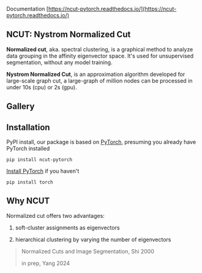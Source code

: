 


Documentation [https://ncut-pytorch.readthedocs.io/](https://ncut-pytorch.readthedocs.io/)


## NCUT: Nystrom Normalized Cut

**Normalized cut**, aka. spectral clustering, is a graphical method to analyze data grouping in the affinity eigenvector space. It's used for unsupervised segmentation, without any model training. 

**Nystrom Normalized Cut**, is an approximation algorithm developed for large-scale graph cut,  a large-graph of million nodes can be processed in under 10s (cpu) or 2s (gpu).  


## Gallery

## Installation

PyPI install, our package is based on [PyTorch](https://pytorch.org/get-started/locally/), presuming you already have PyTorch installed

```shell
pip install ncut-pytorch
```

[Install PyTorch](https://pytorch.org/get-started/locally/) if you haven't
```shell
pip install torch
```
## Why NCUT

Normalized cut offers two advantages:

1. soft-cluster assignments as eigenvectors

2. hierarchical clustering by varying the number of eigenvectors


> Normalized Cuts and Image Segmentation, Shi 2000
> 
> in prep, Yang 2024